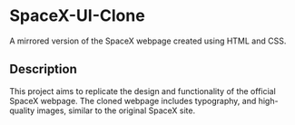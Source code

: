 # SpaceX-UI-Clone
A mirrored version of the SpaceX webpage created using HTML and CSS.

## Description

This project aims to replicate the design and functionality of the official SpaceX webpage. The cloned webpage includes typography, and high-quality images, similar to the original SpaceX site.
